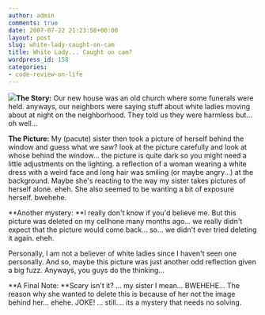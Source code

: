 ```yaml
---
author: admin
comments: true
date: 2007-07-22 21:23:58+00:00
layout: post
slug: white-lady-caught-on-cam
title: White Lady... Caught on cam?
wordpress_id: 158
categories:
- code-review-on-life
---
```










[![](http://images.laszio.multiply.com/image/1/photos/upload/300x300/RqMc7QoKCrcAADHtSwA1/Pichur004.jpg?et=9SVNfWpzJ244hVnCLckKFA)](http://laszio.multiply.com/photos/hi-res/upload/RqMc7QoKCrcAADHtSwA1)**The Story:**
Our new house was an old church where some funerals were held. anyways, our neighbors were saying stuff about white ladies moving about at night on the neighborhood. They told us they were harmless but... oh well...








**The Picture:**
My (pacute) sister then took a picture of herself behind the window and guess what we saw? look at the picture carefully and look at whose behind the window... the picture is quite dark so you might need a little adjustments on the lighting. a reflection of a woman wearing a white dress with a weird face and long hair was smiling (or maybe angry...) at the background. Maybe she's reacting to the way my sister takes pictures of herself alone. eheh. She also seemed to be wanting a bit of exposure herself. bwehehe.

**Another mystery:
**I really don't know if you'd believe me. But this picture was deleted on my cellhone many months ago... we really didn't expect that the picture would come back... so... we didn't ever tried deleting it again. eheh.

Personally, I am not a believer of white ladies since I haven't seen one personally. And so, maybe this picture was just another odd reflection given a big fuzz. Anyways, you guys do the thinking...

**A Final Note:
**Scary isn't it? ... my sister I mean... BWEHEHE... The reason why she wanted to delete this is because of her not the image behind her... ehehe. JOKE! ... still.... its a mystery that needs no solving. 

